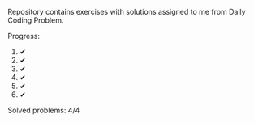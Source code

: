 Repository contains exercises with solutions assigned to me from Daily Coding Problem.

Progress:
1. ✔
2. ✔
3. ✔
4. ✔
5. ✔
6. ✔


Solved problems: 4/4